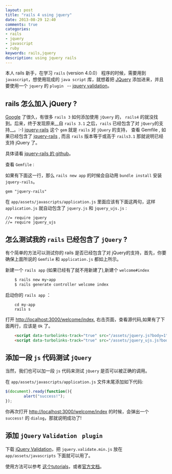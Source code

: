 ```yaml
---
layout: post
title: "rails 4 using jquery"
date: 2013-08-29 12:40
comments: true
categories:
- rails
- jquery
- javascript
- ruby
keywords: rails,jquery
description: using jquery rails
---
```



本人 rails 新手，在学习 `rails` (version 4.0.0） 程序的时候，需要用到 `javascript`，想使用现成的 `java script` 库，就想着把 [JQuery][1] 添加进来，并且要使用一个 `jquery` 的 `plugin ` -- [jquery validation][2]。

<!-- more -->
## rails 怎么加入 jQuery ?

[Google][3] 了很久，有很多 `rails 3` 如何添加使用 `jQuery` 的， `rails4` 的就没找到。后来，终于发现原来__自 `rails 3.1` 之后，`rails` 已经包含了对 `jQuery`的支持__。:-) [jquery-rails][4] 这个 `gem` 就是 `rails` 对 `jQuery` 的支持， 查看 Gemfile , 如果已经包含了 [jquery-rails][4] , 而且 `rails` 版本等于或高于 `rails3.1` 那就说明已经支持 jQuery 了。

具体请看 [jquery-rails 的 github][4]。

查看 `Gemfile` :

如果有下面这一行，那么 `rails new app` 的时候会自动用 `bundle install` 安装 `jquery-rails`。

    gem "jquery-rails"

在 `app/assets/javascripts/application.js` 里面应该有下面这两句，这样 `application.js` 就自动包含了 `jquery.js` 和 `jquery_ujs.js` :

    //= require jquery
    //= require jquery_ujs


## 怎么测试我的 `rails` 已经包含了 `jQuery` ?

有个简单的方法可以测试你的 rails 是否已经包含了对 jQuery的支持，首先，你要确保上面所说的 `Gemfile` 和 `application.js` 都如上所示。

新建一个 `rails app` (如果已经有了就不用新建了),新建个 `welcome#index`

``` ruby
    $ rails new my-app
    $ rails generate controller welcome index
```

启动你的 `rails app` ：

```
    cd my-app
    rails s
```

打开 <http://localhost:3000/welcome/index>, 右击页面，查看源代码,如果有了下面两行，应该是 `Ok` 了。

```html
    <script data-turbolinks-track="true" src="/assets/jquery.js?body=1"></script>
    <script data-turbolinks-track="true" src="/assets/jquery_ujs.js?body=1"></script>
```


## 添加一段 `js` 代码测试 `jQuery`

当然，我们也可以加一段 `js` 代码来测试 `jQuery` 是否可以被正确的调用。

在 `app/assets/javascripts/application.js` 文件末尾添加如下代码:

``` javascript
$(document).ready(function(){
        alert("success!");
});
```

你再次打开 <http://localhost:3000/welcome/index> 的时候，会弹出一个  `success!` 的 `dialog`，那就说明成功了!

## 添加 `jQuery` `Validation ` `plugin`

下载 [jQuery Validation][5]，把 `jquery.validate.min.js` 放在 `app/assets/javascripts` 下面就可以用了。

使用方法可以参考 [这个tutorials][6]，或者[官方文档][7]。



[1]:http://jquery.com/
[2]:http://jqueryvalidation.org/
[3]:http://google.com
[4]:https://github.com/rails/jquery-rails
[5]:http://jqueryvalidation.org/
[6]:http://sleekd.com/tutorials/jquery-validation-in-ruby-on-rails/
[7]:http://jqueryvalidation.org/documentation
